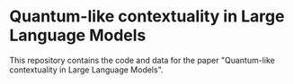# Quantum-like contextuality in Large Language Models

This repository contains the code and data for the paper "Quantum-like contextuality in Large Language Models".

